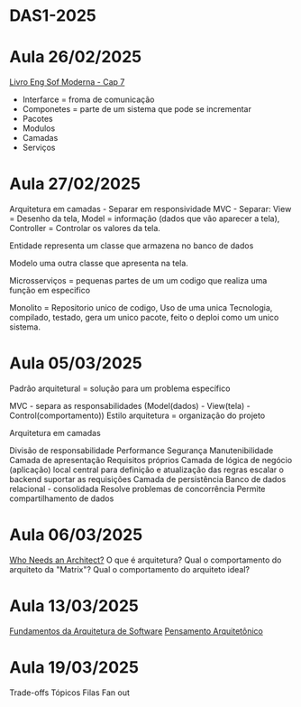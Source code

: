# DAS1-2025

# Aula 26/02/2025 
[Livro Eng Sof Moderna - Cap 7](https://engsoftmoderna.info/cap7.html)
- Interfarce = froma de comunicação
- Componetes = parte de um sistema que pode se incrementar 
- Pacotes
- Modulos 
- Camadas
- Serviços 

# Aula 27/02/2025
Arquitetura em camadas - Separar em responsividade
MVC - Separar: View = Desenho da tela, Model = informação (dados que vão aparecer  a tela), Controller = Controlar os valores da tela.

Entidade representa um classe que armazena no banco de dados

Modelo uma outra classe que apresenta na tela.

Microsserviços = pequenas partes de um um codigo que realiza uma função em especifico 

Monolito = Repositorio unico de codigo, Uso de uma unica Tecnologia, compilado, testado, gera um unico pacote, feito o deploi como um unico sistema.

# Aula 05/03/2025
Padrão arquitetural = solução para um problema específico

MVC - separa as responsabilidades (Model(dados) - View(tela) - Control(comportamento))
Estilo arquitetura = organização do projeto

Arquitetura em camadas

Divisão de responsabilidade
Performance
Segurança
Manutenibilidade
Camada de apresentação
Requisitos próprios
Camada de lógica de negócio (aplicação)
local central para definição e atualização das regras
escalar o backend suportar as requisições
Camada de persistência
Banco de dados relacional - consolidada
Resolve problemas de concorrência
Permite compartilhamento de dados

# Aula 06/03/2025
[Who Needs an Architect?](https://martinfowler.com/ieeeSoftware/whoNeedsArchitect.pdf)
O que é arquitetura?
Qual o comportamento do arquiteto da "Matrix"?
Qual o comportamento do arquiteto ideal?

# Aula 13/03/2025
[Fundamentos da Arquitetura de Software]()
[Pensamento Arquitetônico]()

# Aula 19/03/2025
Trade-offs
Tópicos
Filas
Fan out
